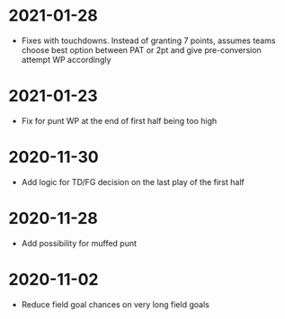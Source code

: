 # 2021-01-28

* Fixes with touchdowns. Instead of granting 7 points, assumes teams choose best option
between PAT or 2pt and give pre-conversion attempt WP accordingly

# 2021-01-23

* Fix for punt WP at the end of first half being too high

# 2020-11-30

* Add logic for TD/FG decision on the last play of the first half

# 2020-11-28 

* Add possibility for muffed punt

# 2020-11-02

* Reduce field goal chances on very long field goals